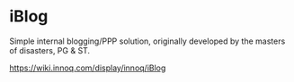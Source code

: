 # iBlog

Simple internal blogging/PPP solution, originally developed by the masters of disasters, PG & ST.

https://wiki.innoq.com/display/innoq/iBlog
